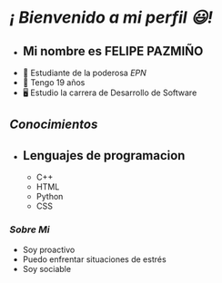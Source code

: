 # ***¡ Bienvenido a mi perfil 😃!***

- ## Mi nombre es **FELIPE PAZMIÑO** 
- 🏦 Estudiante de la poderosa *EPN*
- 🔞 Tengo 19 años
- 🖥 Estudio la carrera de Desarrollo de Software

## ***Conocimientos***

- **Lenguajes de programacion**
    -
    - C++
    - HTML
    - Python
    - CSS

### ***Sobre Mi***

- Soy proactivo
- Puedo enfrentar situaciones de estrés
- Soy sociable

